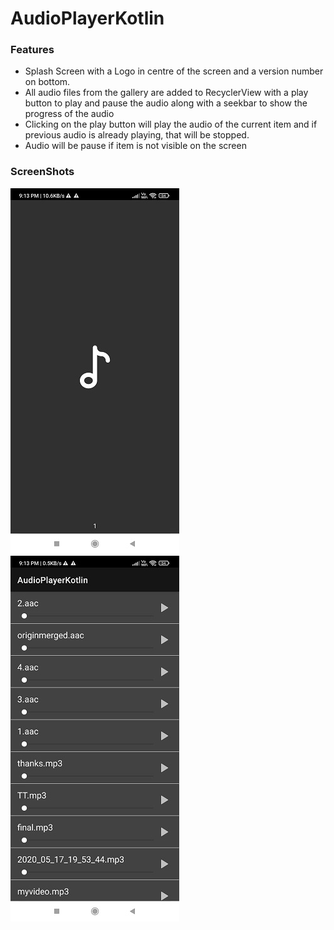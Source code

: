 # AudioPlayerKotlin
<h3> Features </h3>
<ul>
  <li>Splash Screen with a Logo in centre of the screen and a version number on bottom.</li>
  <li>All audio files from the gallery are added to RecyclerView with a play button to play and pause the audio along with a seekbar to show the progress of the audio </li>
  <li>Clicking on the play button will play the audio of the current item and if previous audio is already playing, that will be stopped.</li>
  <li>Audio will be pause if item is not visible on the screen</li>
</ul>
<h3> ScreenShots </h3>

![alt text](https://github.com/assthaarora/AudioPlayerKotlin/blob/master/splash.jpeg)
![alt text](https://github.com/assthaarora/AudioPlayerKotlin/blob/master/main.jpeg)
